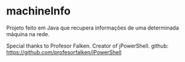 # machineInfo
Projeto feito em Java que recupera informações de uma determinada máquina na rede.

Special thanks to Profesor Falken. Creator of jPowerShell. 
github: https://github.com/profesorfalken/jPowerShell
